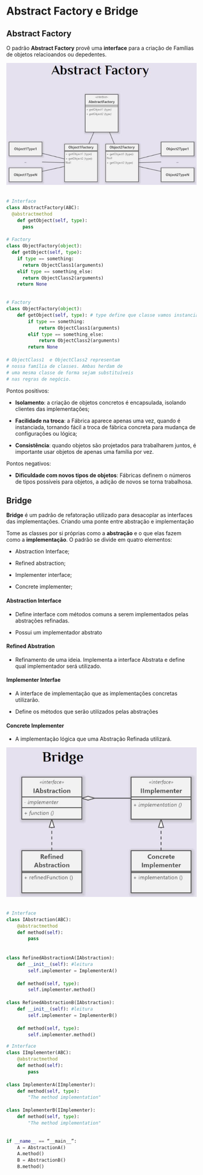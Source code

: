 # Abstract Factory e Bridge

## Abstract Factory

O padrão **Abstract Factory** provê uma **interface** para a criação de Famílias de objetos relacioandos ou depedentes.

<img src="./.assets/abstractFactory.jpg">

```python

# Interface
class AbstractFactory(ABC):
  @abstractmethod
	def getObject(self, type):
	  pass
    
# Factory
class ObjectFactory(object):
  def getObject(self, type):
    if type == something:
      return ObjectClass1(arguments)
    elif type == something_else:
      return ObjectClass2(arguments)
    return None

```


```python

# Factory
class ObjectFactory(object):
	def getObject(self, type): # type define que classe vamos instanciar.
		if type == something:
			return ObjectClass1(arguments)
		elif type == something_else:
			return ObjectClass2(arguments)
		return None

# ObjectClass1  e ObjectClass2 representam
# nossa família de classes. Ambas herdam de
# uma mesma classe de forma sejam substituíveis
# nas regras de negócio.

```

Pontos positivos:

- **Isolamento**: a criação de objetos concretos é encapsulada, isolando clientes das implementações;

- **Facilidade na troca**: a Fábrica aparece apenas uma vez, quando é instanciada, tornando fácil a troca de fábrica concreta para mudança de configurações ou lógica;

- **Consistência**: quando objetos são projetados para trabalharem juntos, é importante usar objetos de apenas uma família por vez.

Pontos negativos:

- **Dificuldade com novos tipos de objetos**: Fábricas definem o números de tipos possíveis para objetos, a adição de novos se torna trabalhosa.


## Bridge

**Bridge** é um padrão de refatoração utilizado para desacoplar as interfaces das implementações. Criando uma ponte entre abstração e implementação

Tome as classes por si próprias como a **abstração** e o que elas fazem como a **implementação**.
O padrão se divide em quatro elementos:

 - Abstraction Interface;

 - Refined abstraction;

 - Implementer interface;

 - Concrete implementer;


#### Abstraction Interface

- Define interface com métodos comuns a serem implementados pelas abstrações refinadas.

- Possui um implementador abstrato

#### Refined Abstration

- Refinamento de uma ideia. Implementa a interface Abstrata e define qual implementador será utilizado.

#### Implementer Interfae

- A interface de implementação que as implementações concretas utilizarão.

- Define os métodos que serão utilizados pelas abstrações

#### Concrete Implementer

- A implementação lógica que uma Abstração Refinada utilizará.

<img src="./.assets/bridge.jpg">

```python

# Interface
class IAbstraction(ABC):
	@abstractmethod
	def method(self):
		pass


class RefinedAbstractionA(IAbstraction):
	def __init__(self): #leitura
		self.implementer = ImplementerA()
	
	def method(self, type):
		self.implementer.method()

class RefinedAbstractionB(IAbstraction):
	def __init__(self): #leitura
		self.implementer = ImplementerB()
	
	def method(self, type):
		self.implementer.method()
```

```python
# Interface
class IImplementer(ABC):
	@abstractmethod
	def method(self):
		pass

class ImplementerA(IImplementer):
	def method(self, type):
		"The method implementation"

class ImplementerB(IImplementer):
	def method(self, type):
		"The method implementation"


```

```python

if __name__ == “__main__”:
	A = AbstractionA()
	A.method()
	B = AbstractionB()
	B.method()
```